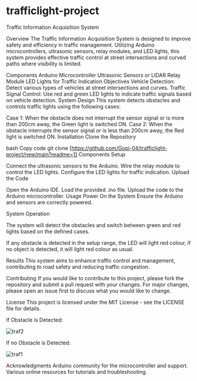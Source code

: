 # trafficlight-project
Traffic Information Acquisition System

Overview
The Traffic Information Acquisition System is designed to improve safety and efficiency in traffic management. Utilizing Arduino microcontrollers, ultrasonic sensors, relay modules, and LED lights, this system provides effective traffic control at street intersections and curved paths where visibility is limited.

Components
Arduino Microcontroller
Ultrasonic Sensors or LIDAR
Relay Module
LED Lights for Traffic Indication
Objectives
Vehicle Detection: Detect various types of vehicles at street intersections and curves.
Traffic Signal Control: Use red and green LED lights to indicate traffic signals based on vehicle detection.
System Design
This system detects obstacles and controls traffic lights using the following cases:

Case 1: When the obstacle does not interrupt the sensor signal or is more than 200cm away, the Green light is switched ON.
Case 2: When the obstacle interrupts the sensor signal or is less than 200cm away, the Red light is switched ON.
Installation
Clone the Repository

bash
Copy code
git clone [https://github.com/Gopi-04/trafficlight-project/new/main?readme=1]
Components Setup

Connect the ultrasonic sensors to the Arduino.
Wire the relay module to control the LED lights.
Configure the LED lights for traffic indication.
Upload the Code

Open the Arduino IDE.
Load the provided .ino file.
Upload the code to the Arduino microcontroller.
Usage
Power On the System
Ensure the Arduino and sensors are correctly powered.

System Operation

The system will detect the obstacles and switch between green and red lights based on the defined cases.

If any obstacle is detected in the setup range, the LED will light red colour, if no object is detected, it will light red colour as usual.

Results
This system aims to enhance traffic control and management, contributing to road safety and reducing traffic congestion.

Contributing
If you would like to contribute to this project, please fork the repository and submit a pull request with your changes. For major changes, please open an issue first to discuss what you would like to change.

License
This project is licensed under the MIT License - see the LICENSE file for details.

If Obstacle is Detected:

![traf2](https://github.com/user-attachments/assets/e739f2dc-ddb8-418b-a2dc-ab627b69ce5f)



If no Obstacle is Detected:

![traf1](https://github.com/user-attachments/assets/27010d5d-335e-44b5-80da-5b57062a41d5)



Acknowledgments
Arduino community for the microcontroller and support.
Various online resources for tutorials and troubleshooting.
